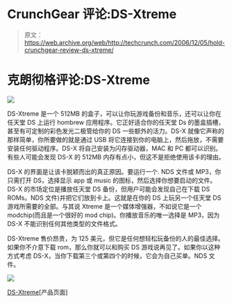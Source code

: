 # CrunchGear 评论:DS-Xtreme 

> 原文：<https://web.archive.org/web/http://techcrunch.com/2006/12/05/hold-crunchgear-review-ds-xtreme/>

# 克朗彻格评论:DS-Xtreme

![](img/21bdb7d9b9ddb5c75ea85c649657c682.png)

DS-Xtreme 是一个 512MB 的盒子，可以让你玩游戏备份和音乐，还可以让你在任天堂 DS 上运行 hombrew 应用程序。它正好适合你的任天堂 Ds 的墨盒插槽，甚至有可定制的彩色发光二极管给你的 DS 一些额外的活力。DS-X 就像它声称的那样简单，你所要做的就是通过 USB 将它连接到你的电脑上，然后拖放，不需要安装任何驱动程序。DS-X 将自己安装为闪存驱动器，MAC 和 PC 都可以识别。有些人可能会发现 DS-X 的 512MB 内存有点小，但这不是拒绝使用该卡的理由。

DS-X 的界面是让该卡脱颖而出的真正原因。要运行一个. NDS 文件或 MP3，你只需打开 DS，选择显示 app 或 music 的图标，然后选择你想要启动的文件。DS-X 的市场定位是播放任天堂 DS 备份，但用户可能会发现自己在下载 DS ROMs。NDS 文件)并把它们放到卡上。这就是在你的 DS 上玩另一个任天堂 DS 游戏所需要的全部。与其说 Xtreme 是一个媒体增强器，不如说它是一个 modchip(而且是一个很好的 mod chip)。你播放音乐的唯一选择是 MP3，因为 DS-X 不能识别任何其他类型的文件格式。

DS-Xtreme 售价昂贵，为 125 美元，但它是任何想轻松玩备份的人的最佳选择。如果你不介意下载 rom，那么你就可以和购买 DS 游戏说再见了。如果你以这种方式考虑 DS-X，当你下载第三个或第四个的时候，它会为自己买单。NDS 文件。

![](img/e2d61a553e8cdd900a0887139703b124.png)

[DS-Xtreme](https://web.archive.org/web/20130627213607/http://www.ds-x.com/cgi-bin/dsx/engine.pl?page=home)[产品页面]